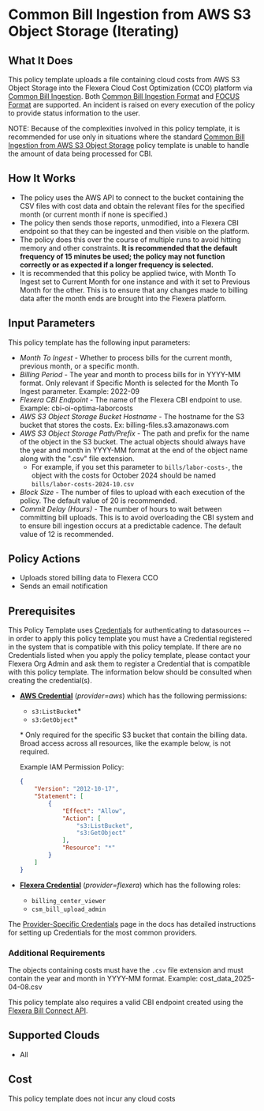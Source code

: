 # Common Bill Ingestion from AWS S3 Object Storage (Iterating)

## What It Does

This policy template uploads a file containing cloud costs from AWS S3 Object Storage into the Flexera Cloud Cost Optimization (CCO) platform via [Common Bill Ingestion](https://docs.flexera.com/flexera/EN/Optima/OptimaBillConnectConfigsCBI.htm). Both [Common Bill Ingestion Format](https://docs.flexera.com/flexera/EN/Optima/OptimaBillConnectConfigsCBIDefaultFormat.htm) and [FOCUS Format](https://docs.flexera.com/flexera/EN/Optima/FOCUS.htm) are supported. An incident is raised on every execution of the policy to provide status information to the user.

NOTE: Because of the complexities involved in this policy template, it is recommended for use only in situations where the standard [Common Bill Ingestion from AWS S3 Object Storage](https://github.com/flexera-public/policy_templates/tree/master/cost/flexera/cco/cbi_ingestion_aws_s3) policy template is unable to handle the amount of data being processed for CBI.

## How It Works

- The policy uses the AWS API to connect to the bucket containing the CSV files with cost data and obtain the relevant files for the specified month (or current month if none is specified.)
- The policy then sends those reports, unmodified, into a Flexera CBI endpoint so that they can be ingested and then visible on the platform.
- The policy does this over the course of multiple runs to avoid hitting memory and other constraints. **It is recommended that the default frequency of 15 minutes be used; the policy may not function correctly or as expected if a longer frequency is selected.**
- It is recommended that this policy be applied twice, with Month To Ingest set to Current Month for one instance and with it set to Previous Month for the other. This is to ensure that any changes made to billing data after the month ends are brought into the Flexera platform.

## Input Parameters

This policy template has the following input parameters:

- *Month To Ingest* - Whether to process bills for the current month, previous month, or a specific month.
- *Billing Period* - The year and month to process bills for in YYYY-MM format. Only relevant if Specific Month is selected for the Month To Ingest parameter. Example: 2022-09
- *Flexera CBI Endpoint* - The name of the Flexera CBI endpoint to use. Example: cbi-oi-optima-laborcosts
- *AWS S3 Object Storage Bucket Hostname* - The hostname for the S3 bucket that stores the costs. Ex: billing-files.s3.amazonaws.com
- *AWS S3 Object Storage Path/Prefix* - The path and prefix for the name of the object in the S3 bucket. The actual objects should always have the year and month in YYYY-MM format at the end of the object name along with the ".csv" file extension.
  - For example, if you set this parameter to `bills/labor-costs-`, the object with the costs for October 2024 should be named `bills/labor-costs-2024-10.csv`
- *Block Size* - The number of files to upload with each execution of the policy. The default value of 20 is recommended.
- *Commit Delay (Hours)* - The number of hours to wait between committing bill uploads. This is to avoid overloading the CBI system and to ensure bill ingestion occurs at a predictable cadence. The default value of 12 is recommended.

## Policy Actions

- Uploads stored billing data to Flexera CCO
- Sends an email notification

## Prerequisites

This Policy Template uses [Credentials](https://docs.flexera.com/flexera/EN/Automation/ManagingCredentialsExternal.htm) for authenticating to datasources -- in order to apply this policy template you must have a Credential registered in the system that is compatible with this policy template. If there are no Credentials listed when you apply the policy template, please contact your Flexera Org Admin and ask them to register a Credential that is compatible with this policy template. The information below should be consulted when creating the credential(s).

- [**AWS Credential**](https://docs.flexera.com/flexera/EN/Automation/ProviderCredentials.htm#automationadmin_1982464505_1121575) (*provider=aws*) which has the following permissions:
  - `s3:ListBucket`*
  - `s3:GetObject`*

  \* Only required for the specific S3 bucket that contain the billing data. Broad access across all resources, like the example below, is not required.

  Example IAM Permission Policy:

  ```json
  {
      "Version": "2012-10-17",
      "Statement": [
          {
              "Effect": "Allow",
              "Action": [
                  "s3:ListBucket",
                  "s3:GetObject"
              ],
              "Resource": "*"
          }
      ]
  }
  ```

- [**Flexera Credential**](https://docs.flexera.com/flexera/EN/Automation/ProviderCredentials.htm) (*provider=flexera*) which has the following roles:
  - `billing_center_viewer`
  - `csm_bill_upload_admin`

The [Provider-Specific Credentials](https://docs.flexera.com/flexera/EN/Automation/ProviderCredentials.htm) page in the docs has detailed instructions for setting up Credentials for the most common providers.

### Additional Requirements

The objects containing costs must have the `.csv` file extension and must contain the year and month in YYYY-MM format. Example: cost_data_2025-04-08.csv

This policy template also requires a valid CBI endpoint created using the [Flexera Bill Connect API](https://reference.rightscale.com/optima-bill/#/CBIBillConnects/CBIBillConnects_create).

## Supported Clouds

- All

## Cost

This policy template does not incur any cloud costs

